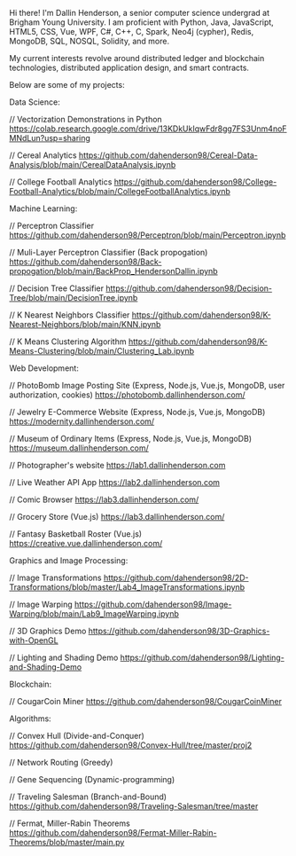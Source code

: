Hi there! I'm Dallin Henderson, a senior computer science undergrad at Brigham Young University. I am proficient with Python, Java, JavaScript, HTML5, CSS, Vue, WPF, C#, C++, C, Spark, Neo4j (cypher), Redis, MongoDB, SQL, NOSQL, Solidity, and more. 

My current interests revolve around distributed ledger and blockchain technologies, distributed application design, and smart contracts.

Below are some of my projects:


Data Science:

// Vectorization Demonstrations in Python
https://colab.research.google.com/drive/13KDkUkIqwFdr8gg7FS3Unm4noFMNdLun?usp=sharing

// Cereal Analytics
https://github.com/dahenderson98/Cereal-Data-Analysis/blob/main/CerealDataAnalysis.ipynb

// College Football Analytics
https://github.com/dahenderson98/College-Football-Analytics/blob/main/CollegeFootballAnalytics.ipynb



Machine Learning:

// Perceptron Classifier
https://github.com/dahenderson98/Perceptron/blob/main/Perceptron.ipynb

// Muli-Layer Perceptron Classifier (Back propogation)
https://github.com/dahenderson98/Back-propogation/blob/main/BackProp_HendersonDallin.ipynb

// Decision Tree Classifier
https://github.com/dahenderson98/Decision-Tree/blob/main/DecisionTree.ipynb

// K Nearest Neighbors Classifier
https://github.com/dahenderson98/K-Nearest-Neighbors/blob/main/KNN.ipynb

// K Means Clustering Algorithm
https://github.com/dahenderson98/K-Means-Clustering/blob/main/Clustering_Lab.ipynb



Web Development:

// PhotoBomb Image Posting Site (Express, Node.js, Vue.js, MongoDB, user authorization, cookies)
https://photobomb.dallinhenderson.com/

// Jewelry E-Commerce Website (Express, Node.js, Vue.js, MongoDB)
https://modernity.dallinhenderson.com/

// Museum of Ordinary Items (Express, Node.js, Vue.js, MongoDB)
https://museum.dallinhenderson.com/

// Photographer's website
https://lab1.dallinhenderson.com

// Live Weather API App
https://lab2.dallinhenderson.com

// Comic Browser
https://lab3.dallinhenderson.com/

// Grocery Store (Vue.js)
https://lab3.dallinhenderson.com/

// Fantasy Basketball Roster (Vue.js)
https://creative.vue.dallinhenderson.com/



Graphics and Image Processing:

// Image Transformations
https://github.com/dahenderson98/2D-Transformations/blob/master/Lab4_ImageTransformations.ipynb

// Image Warping
https://github.com/dahenderson98/Image-Warping/blob/main/Lab9_ImageWarping.ipynb

// 3D Graphics Demo
https://github.com/dahenderson98/3D-Graphics-with-OpenGL

// Lighting and Shading Demo
https://github.com/dahenderson98/Lighting-and-Shading-Demo



Blockchain:

// CougarCoin Miner
https://github.com/dahenderson98/CougarCoinMiner



Algorithms:

// Convex Hull (Divide-and-Conquer)
https://github.com/dahenderson98/Convex-Hull/tree/master/proj2

// Network Routing (Greedy)


// Gene Sequencing (Dynamic-programming)


// Traveling Salesman (Branch-and-Bound)
https://github.com/dahenderson98/Traveling-Salesman/tree/master

// Fermat, Miller-Rabin Theorems
https://github.com/dahenderson98/Fermat-Miller-Rabin-Theorems/blob/master/main.py

